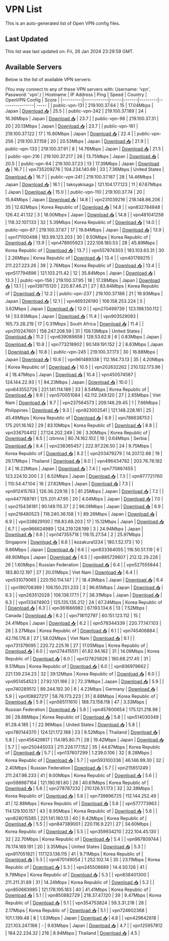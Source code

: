 # VPN List

This is an auto-generated list of Open VPN config files.

## Last Updated

This list was last updated on: Fri, 26 Jan 2024 23:29:59 GMT.

## Available Servers

Below is the list of available VPN servers:

(You may connect to any of these VPN servers with: Username: 'vpn', Password: 'vpn'.)
| Hostname | IP Address | Ping | Speed | Country | OpenVPN Config | Score |
|----------|------------|------|-------|---------|----------------| ----- |
| public-vpn-131 | 219.100.37.64 | 15 | 17.04Mbps | Japan | [Download 📥](./configs/server_0_JP.ovpn) | 25.5 |
| public-vpn-242 | 219.100.37.189 | 24 | 16.36Mbps | Japan | [Download 📥](./configs/server_1_JP.ovpn) | 23.7 |
| public-vpn-98 | 219.100.37.31 | 20 | 20.13Mbps | Japan | [Download 📥](./configs/server_2_JP.ovpn) | 23.7 |
| public-vpn-161 | 219.100.37.122 | 17 | 15.80Mbps | Japan | [Download 📥](./configs/server_3_JP.ovpn) | 22.4 |
| public-vpn-256 | 219.100.37.159 | 20 | 20.53Mbps | Japan | [Download 📥](./configs/server_4_JP.ovpn) | 21.9 |
| public-vpn-133 | 219.100.37.91 | 8 | 14.76Mbps | Japan | [Download 📥](./configs/server_5_JP.ovpn) | 21.5 |
| public-vpn-216 | 219.100.37.217 | 26 | 13.75Mbps | Japan | [Download 📥](./configs/server_6_JP.ovpn) | 20.5 |
| public-vpn-64 | 219.100.37.23 | 13 | 17.39Mbps | Japan | [Download 📥](./configs/server_7_JP.ovpn) | 16.7 |
| vpn735209276 | 104.234.140.69 | 33 | 7.36Mbps | United States | [Download 📥](./configs/server_8_US.ovpn) | 16.7 |
| public-vpn-241 | 219.100.37.187 | 28 | 14.46Mbps | Japan | [Download 📥](./configs/server_9_JP.ovpn) | 16.1 |
| takoyakisaga | 121.104.177.123 | 11 | 67.67Mbps | Japan | [Download 📥](./configs/server_10_JP.ovpn) | 15.0 |
| public-vpn-110 | 219.100.37.74 | 20 | 15.84Mbps | Japan | [Download 📥](./configs/server_11_JP.ovpn) | 14.8 |
| vpn231039216 | 218.148.86.206 | 35 | 12.62Mbps | Korea Republic of | [Download 📥](./configs/server_12_KR.ovpn) | 14.8 |
| vpn832784848 | 126.42.41.132 | 3 | 18.00Mbps | Japan | [Download 📥](./configs/server_13_JP.ovpn) | 14.8 |
| vpn481041258 | 118.32.107.133 | 32 | 5.39Mbps | Korea Republic of | [Download 📥](./configs/server_14_KR.ovpn) | 14.0 |
| public-vpn-87 | 219.100.37.67 | 17 | 19.84Mbps | Japan | [Download 📥](./configs/server_15_JP.ovpn) | 13.9 |
| vpn171100498 | 183.99.123.203 | 30 | 9.50Mbps | Korea Republic of | [Download 📥](./configs/server_16_KR.ovpn) | 13.9 |
| vpn478905923 | 222.108.180.53 | 28 | 45.89Mbps | Korea Republic of | [Download 📥](./configs/server_17_KR.ovpn) | 13.7 |
| vpn557874303 | 183.103.63.31 | 30 | 2.26Mbps | Korea Republic of | [Download 📥](./configs/server_18_KR.ovpn) | 13.4 |
| vpn401789215 | 211.227.223.26 | 39 | 2.76Mbps | Korea Republic of | [Download 📥](./configs/server_19_KR.ovpn) | 13.4 |
| vpn517794896 | 121.103.211.42 | 12 | 35.84Mbps | Japan | [Download 📥](./configs/server_20_JP.ovpn) | 13.3 |
| public-vpn-156 | 219.100.37.95 | 18 | 17.28Mbps | Japan | [Download 📥](./configs/server_21_JP.ovpn) | 13.1 |
| vpn139715120 | 220.87.46.21 | 27 | 83.84Mbps | Korea Republic of | [Download 📥](./configs/server_22_KR.ovpn) | 12.2 |
| public-vpn-237 | 219.100.37.186 | 21 | 19.93Mbps | Japan | [Download 📥](./configs/server_23_JP.ovpn) | 12.1 |
| vpn469326190 | 106.158.253.224 | 5 | 3.62Mbps | Japan | [Download 📥](./configs/server_24_JP.ovpn) | 12.0 |
| vpn270499739 | 123.198.130.112 | 14 | 53.93Mbps | Japan | [Download 📥](./configs/server_25_JP.ovpn) | 11.4 |
| vpn903529093 | 165.73.28.219 | 17 | 0.31Mbps | South Africa | [Download 📥](./configs/server_26_ZA.ovpn) | 11.4 |
| vpn310247601 | 158.247.208.59 | 31 | 156.13Mbps | United States | [Download 📥](./configs/server_27_US.ovpn) | 11.2 |
| vpn639089658 | 128.53.62.8 | 6 | 0.83Mbps | Japan | [Download 📥](./configs/server_28_JP.ovpn) | 10.8 |
| vpn773218902 | 90.149.191.152 | 2 | 8.63Mbps | Japan | [Download 📥](./configs/server_29_JP.ovpn) | 10.8 |
| public-vpn-245 | 219.100.37.173 | 30 | 16.88Mbps | Japan | [Download 📥](./configs/server_30_JP.ovpn) | 10.6 |
| vpn961489338 | 112.184.73.13 | 35 | 4.20Mbps | Korea Republic of | [Download 📥](./configs/server_31_KR.ovpn) | 10.5 |
| vpn202632262 | 210.132.173.96 | 4 | 18.47Mbps | Japan | [Download 📥](./configs/server_32_JP.ovpn) | 10.4 |
| vpn450574567 | 124.144.22.93 | 1 | 94.23Mbps | Japan | [Download 📥](./configs/server_33_JP.ovpn) | 10.0 |
| vpn643552726 | 221.141.114.189 | 33 | 8.54Mbps | Korea Republic of | [Download 📥](./configs/server_34_KR.ovpn) | 9.9 |
| vpn570051084 | 42.112.249.120 | 27 | 2.65Mbps | Viet Nam | [Download 📥](./configs/server_35_VN.ovpn) | 9.7 |
| vpn237564573 | 209.146.29.45 | 1 | 7.66Mbps | Philippines | [Download 📥](./configs/server_36_PH.ovpn) | 9.3 |
| vpn923002541 | 121.148.228.161 | 25 | 45.49Mbps | Korea Republic of | [Download 📥](./configs/server_37_KR.ovpn) | 8.9 |
| vpn786638753 | 175.201.16.162 | 29 | 83.10Mbps | Korea Republic of | [Download 📥](./configs/server_38_KR.ovpn) | 8.8 |
| vpn336704412 | 27.124.202.249 | 36 | 3.30Mbps | Korea Republic of | [Download 📥](./configs/server_39_KR.ovpn) | 8.5 |
| izbmns | 80.74.162.102 | 16 | 0.64Mbps | Serbia | [Download 📥](./configs/server_40_RS.ovpn) | 8.4 |
| vpn238365457 | 222.97.226.50 | 24 | 9.75Mbps | Korea Republic of | [Download 📥](./configs/server_41_KR.ovpn) | 8.2 |
| vpn203479279 | 14.207.12.68 | 19 | 29.17Mbps | Thailand | [Download 📥](./configs/server_42_TH.ovpn) | 8.0 |
| vpn496434782 | 203.76.78.182 | 4 | 16.22Mbps | Japan | [Download 📥](./configs/server_43_JP.ovpn) | 7.4 |
| vpn770867455 | 123.224.10.200 | 2 | 8.52Mbps | Japan | [Download 📥](./configs/server_44_JP.ovpn) | 7.3 |
| vpn977721760 | 110.54.47.104 | 16 | 27.62Mbps | Japan | [Download 📥](./configs/server_45_JP.ovpn) | 7.3 |
| vpn912415763 | 126.36.229.18 | 5 | 81.25Mbps | Japan | [Download 📥](./configs/server_46_JP.ovpn) | 7.2 |
| vpn447768781 | 125.201.47.95 | 20 | 4.04Mbps | Japan | [Download 📥](./configs/server_47_JP.ovpn) | 7.0 |
| vpn215438181 | 90.149.115.37 | 2 | 96.06Mbps | Japan | [Download 📥](./configs/server_48_JP.ovpn) | 6.9 |
| vpn216480523 | 118.240.36.158 | 1 | 89.26Mbps | Japan | [Download 📥](./configs/server_49_JP.ovpn) | 6.9 |
| vpn338629100 | 118.83.69.203 | 17 | 15.12Mbps | Japan | [Download 📥](./configs/server_50_JP.ovpn) | 6.7 |
| vpn966624989 | 124.219.128.199 | 3 | 24.94Mbps | Japan | [Download 📥](./configs/server_51_JP.ovpn) | 6.6 |
| vpn147355718 | 116.15.27.54 | 2 | 25.97Mbps | Singapore | [Download 📥](./configs/server_52_SG.ovpn) | 6.6 |
| kozakura1234 | 180.1.52.173 | 10 | 9.86Mbps | Japan | [Download 📥](./configs/server_53_JP.ovpn) | 6.6 |
| vpn633364055 | 116.50.51.119 | 6 | 48.90Mbps | Japan | [Download 📥](./configs/server_54_JP.ovpn) | 6.5 |
| vpn885729607 | 212.12.29.226 | 26 | 1.60Mbps | Russian Federation | [Download 📥](./configs/server_55_RU.ovpn) | 6.4 |
| vpn527555844 | 183.80.12.197 | 27 | 20.01Mbps | Viet Nam | [Download 📥](./configs/server_56_VN.ovpn) | 6.4 |
| vpn531079065 | 220.150.114.147 | 7 | 18.43Mbps | Japan | [Download 📥](./configs/server_57_JP.ovpn) | 6.4 |
| vpn190708389 | 106.150.251.233 | 3 | 96.65Mbps | Japan | [Download 📥](./configs/server_58_JP.ovpn) | 6.3 |
| vpn263512028 | 106.136.177.1 | 7 | 38.31Mbps | Japan | [Download 📥](./configs/server_59_JP.ovpn) | 6.3 |
| vpn133474903 | 125.135.135.212 | 24 | 67.24Mbps | Korea Republic of | [Download 📥](./configs/server_60_KR.ovpn) | 6.3 |
| vpn361666982 | 67.193.134.6 | 13 | 7.52Mbps | Canada | [Download 📥](./configs/server_61_CA.ovpn) | 6.2 |
| vpn718112797 | 60.151.123.112 | 15 | 24.41Mbps | Japan | [Download 📥](./configs/server_62_JP.ovpn) | 6.2 |
| vpn578344339 | 220.77.147.103 | 26 | 3.27Mbps | Korea Republic of | [Download 📥](./configs/server_63_KR.ovpn) | 6.1 |
| vpn745406884 | 42.116.176.8 | 27 | 58.02Mbps | Viet Nam | [Download 📥](./configs/server_64_VN.ovpn) | 6.1 |
| vpn731379095 | 220.72.225.16 | 27 | 17.05Mbps | Korea Republic of | [Download 📥](./configs/server_65_KR.ovpn) | 6.0 |
| vpn274415511 | 61.82.94.162 | 31 | 14.09Mbps | Korea Republic of | [Download 📥](./configs/server_66_KR.ovpn) | 6.0 |
| vpn127825826 | 180.68.217.45 | 31 | 9.51Mbps | Korea Republic of | [Download 📥](./configs/server_67_KR.ovpn) | 6.0 |
| vpn936979662 | 221.139.234.23 | 32 | 39.12Mbps | Korea Republic of | [Download 📥](./configs/server_68_KR.ovpn) | 6.0 |
| vpn951454523 | 27.92.131.166 | 3 | 72.31Mbps | Japan | [Download 📥](./configs/server_69_JP.ovpn) | 5.9 |
| vpn740289512 | 89.244.192.30 | 8 | 4.23Mbps | Germany | [Download 📥](./configs/server_70_DE.ovpn) | 5.9 |
| vpn108827217 | 58.76.173.223 | 31 | 8.88Mbps | Korea Republic of | [Download 📥](./configs/server_71_KR.ovpn) | 5.9 |
| vpn565111610 | 188.73.158.118 | 47 | 3.33Mbps | Russian Federation | [Download 📥](./configs/server_72_RU.ovpn) | 5.8 |
| vpn457600654 | 175.121.218.98 | 36 | 28.88Mbps | Korea Republic of | [Download 📥](./configs/server_73_KR.ovpn) | 5.8 |
| vpn514030349 | 81.28.4.185 | 1 | 22.96Mbps | United States | [Download 📥](./configs/server_74_US.ovpn) | 5.8 |
| vpn780144370 | 124.121.172.188 | 23 | 9.52Mbps | Thailand | [Download 📥](./configs/server_75_TH.ovpn) | 5.8 |
| vpn456429617 | 114.185.80.71 | 28 | 19.42Mbps | Japan | [Download 📥](./configs/server_76_JP.ovpn) | 5.7 |
| vpn250445033 | 211.226.177.152 | 35 | 44.67Mbps | Korea Republic of | [Download 📥](./configs/server_77_KR.ovpn) | 5.7 |
| vpn137607299 | 1.239.0.106 | 32 | 8.28Mbps | Korea Republic of | [Download 📥](./configs/server_78_KR.ovpn) | 5.7 |
| vpn593100336 | 46.146.99.30 | 32 | 2.40Mbps | Russian Federation | [Download 📥](./configs/server_79_RU.ovpn) | 5.7 |
| vpn215651249 | 211.247.98.233 | 41 | 9.00Mbps | Korea Republic of | [Download 📥](./configs/server_80_KR.ovpn) | 5.6 |
| vpn598987164 | 121.190.161.80 | 28 | 40.61Mbps | Korea Republic of | [Download 📥](./configs/server_81_KR.ovpn) | 5.6 |
| vpn278787232 | 210.126.51.173 | 32 | 32.38Mbps | Korea Republic of | [Download 📥](./configs/server_82_KR.ovpn) | 5.6 |
| vpn739896725 | 112.144.252.49 | 41 | 12.88Mbps | Korea Republic of | [Download 📥](./configs/server_83_KR.ovpn) | 5.6 |
| vpn577773963 | 114.129.100.157 | 43 | 8.95Mbps | Korea Republic of | [Download 📥](./configs/server_84_KR.ovpn) | 5.6 |
| vpn828015585 | 221.141.160.13 | 40 | 9.42Mbps | Korea Republic of | [Download 📥](./configs/server_85_KR.ovpn) | 5.5 |
| vpn847389001 | 220.116.9.221 | 27 | 34.60Mbps | Korea Republic of | [Download 📥](./configs/server_86_KR.ovpn) | 5.5 |
| vpn359934210 | 222.104.45.130 | 32 | 22.70Mbps | Korea Republic of | [Download 📥](./configs/server_87_KR.ovpn) | 5.4 |
| vpn967809744 | 76.174.169.191 | 20 | 3.35Mbps | United States | [Download 📥](./configs/server_88_US.ovpn) | 5.3 |
| vpn917051921 | 117.123.136.115 | 41 | 9.71Mbps | Korea Republic of | [Download 📥](./configs/server_89_KR.ovpn) | 5.3 |
| vpn670149054 | 1.252.102.14 | 35 | 23.11Mbps | Korea Republic of | [Download 📥](./configs/server_90_KR.ovpn) | 5.3 |
| vpn245508689 | 14.4.50.126 | 41 | 9.79Mbps | Korea Republic of | [Download 📥](./configs/server_91_KR.ovpn) | 5.3 |
| vpn838401300 | 211.211.31.89 | 31 | 14.24Mbps | Korea Republic of | [Download 📥](./configs/server_92_KR.ovpn) | 5.2 |
| vpn850663985 | 121.178.195.183 | 40 | 41.41Mbps | Korea Republic of | [Download 📥](./configs/server_93_KR.ovpn) | 5.1 |
| vpn850882729 | 218.37.47.120 | 39 | 9.47Mbps | Korea Republic of | [Download 📥](./configs/server_94_KR.ovpn) | 5.1 |
| vpn354753824 | 59.3.31.218 | 28 | 2.17Mbps | Korea Republic of | [Download 📥](./configs/server_95_KR.ovpn) | 5.1 |
| vpn724602368 | 101.1.199.48 | 8 | 1.53Mbps | Japan | [Download 📥](./configs/server_96_JP.ovpn) | 4.8 |
| vpn429642618 | 221.103.247.166 | - | 9.63Mbps | Japan | [Download 📥](./configs/server_97_JP.ovpn) | 4.7 |
| vpn125957812 | 184.22.234.32 | 216 | 8.94Mbps | Thailand | [Download 📥](./configs/server_98_TH.ovpn) | 4.5 |
